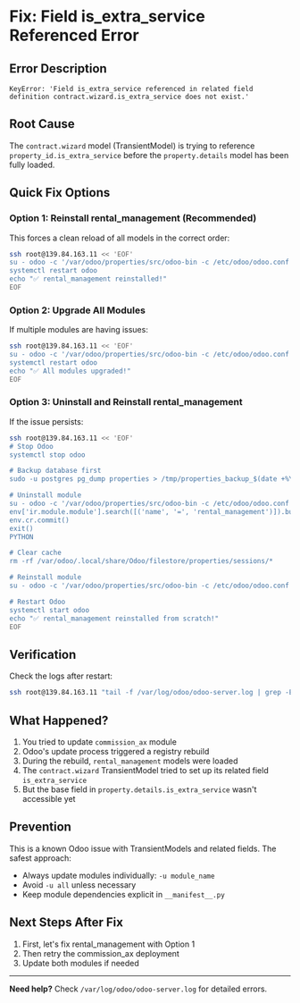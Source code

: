 # Fix: Field is_extra_service Referenced Error

## Error Description
```
KeyError: 'Field is_extra_service referenced in related field definition contract.wizard.is_extra_service does not exist.'
```

## Root Cause
The `contract.wizard` model (TransientModel) is trying to reference `property_id.is_extra_service` before the `property.details` model has been fully loaded.

## Quick Fix Options

### Option 1: Reinstall rental_management (Recommended)
This forces a clean reload of all models in the correct order:

```bash
ssh root@139.84.163.11 << 'EOF'
su - odoo -c '/var/odoo/properties/src/odoo-bin -c /etc/odoo/odoo.conf -d properties -u rental_management --stop-after-init'
systemctl restart odoo
echo "✅ rental_management reinstalled!"
EOF
```

### Option 2: Upgrade All Modules
If multiple modules are having issues:

```bash
ssh root@139.84.163.11 << 'EOF'
su - odoo -c '/var/odoo/properties/src/odoo-bin -c /etc/odoo/odoo.conf -d properties -u all --stop-after-init'
systemctl restart odoo
echo "✅ All modules upgraded!"
EOF
```

### Option 3: Uninstall and Reinstall rental_management
If the issue persists:

```bash
ssh root@139.84.163.11 << 'EOF'
# Stop Odoo
systemctl stop odoo

# Backup database first
sudo -u postgres pg_dump properties > /tmp/properties_backup_$(date +%Y%m%d_%H%M%S).sql

# Uninstall module
su - odoo -c '/var/odoo/properties/src/odoo-bin -c /etc/odoo/odoo.conf -d properties shell' << 'PYTHON'
env['ir.module.module'].search([('name', '=', 'rental_management')]).button_immediate_uninstall()
env.cr.commit()
exit()
PYTHON

# Clear cache
rm -rf /var/odoo/.local/share/Odoo/filestore/properties/sessions/*

# Reinstall module
su - odoo -c '/var/odoo/properties/src/odoo-bin -c /etc/odoo/odoo.conf -d properties -i rental_management --stop-after-init'

# Restart Odoo
systemctl start odoo
echo "✅ rental_management reinstalled from scratch!"
EOF
```

## Verification

Check the logs after restart:
```bash
ssh root@139.84.163.11 "tail -f /var/log/odoo/odoo-server.log | grep -E 'rental_management|is_extra_service|ERROR|WARNING'"
```

## What Happened?

1. You tried to update `commission_ax` module
2. Odoo's update process triggered a registry rebuild
3. During the rebuild, `rental_management` models were loaded
4. The `contract.wizard` TransientModel tried to set up its related field `is_extra_service` 
5. But the base field in `property.details.is_extra_service` wasn't accessible yet

## Prevention

This is a known Odoo issue with TransientModels and related fields. The safest approach:
- Always update modules individually: `-u module_name`
- Avoid `-u all` unless necessary
- Keep module dependencies explicit in `__manifest__.py`

## Next Steps After Fix

1. First, let's fix rental_management with Option 1
2. Then retry the commission_ax deployment
3. Update both modules if needed

---

**Need help?** Check `/var/log/odoo/odoo-server.log` for detailed errors.
